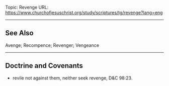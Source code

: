 Topic: Revenge
URL: https://www.churchofjesuschrist.org/study/scriptures/tg/revenge?lang=eng

---

## See Also

Avenge; Recompence; Revenger; Vengeance

---

## Doctrine and Covenants

- revile not against them, neither seek revenge, D&C 98:23.

